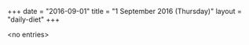 +++
date = "2016-09-01"
title = "1 September 2016 (Thursday)"
layout = "daily-diet"
+++


\<no entries\>
